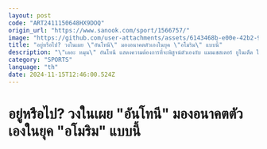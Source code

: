 ```yaml
---
layout: post
code: "ART2411150648HX9DOQ"
origin_url: "https://www.sanook.com/sport/1566757/"
image: "https://github.com/user-attachments/assets/6143468b-e00e-42b2-9515-f0765e728fbe"
title: "อยู่หรือไป? วงในเผย \"อันโทนี\" มองอนาคตตัวเองในยุค \"อโมริม\" แบบนี้"
description: "\"เดอะ หมุน\" อันโทนี แสดงความต้องการที่จะพิสูจน์ตัวเองกับ แมนเชสเตอร์ ยูไนเต็ด ในยุคกุนซือใหม่ รูเบน อโมริม"
category: "SPORTS"
language: "th"
date: 2024-11-15T12:46:00.524Z
---
```


# อยู่หรือไป? วงในเผย "อันโทนี" มองอนาคตตัวเองในยุค "อโมริม" แบบนี้